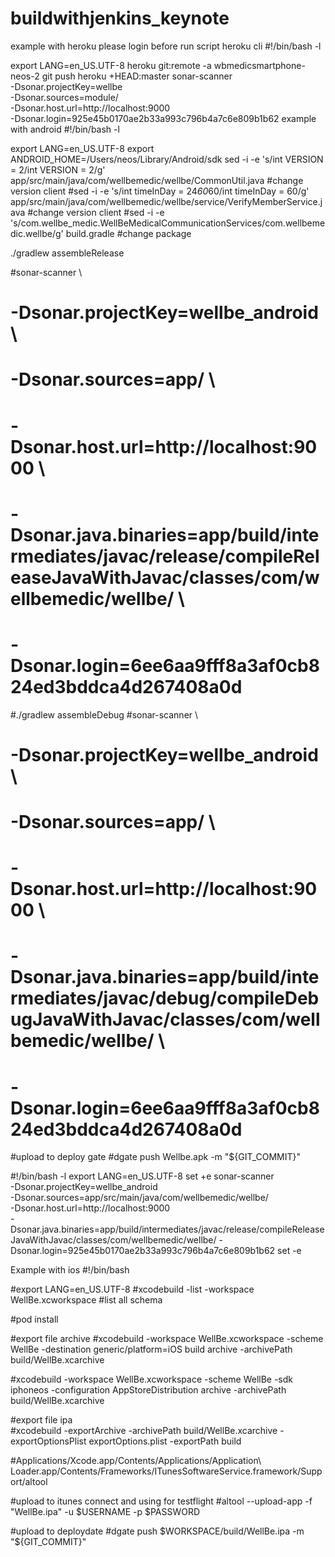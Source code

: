 # buildwithjenkins_keynote
example with heroku 
please login before run script heroku cli
#!/bin/bash -l

export LANG=en_US.UTF-8
heroku git:remote -a wbmedicsmartphone-neos-2
git push heroku +HEAD:master
sonar-scanner \
  -Dsonar.projectKey=wellbe \
  -Dsonar.sources=module/ \
  -Dsonar.host.url=http://localhost:9000 \
  -Dsonar.login=925e45b0170ae2b33a993c796b4a7c6e809b1b62
  example with android
  #!/bin/bash -l

export LANG=en_US.UTF-8
export ANDROID_HOME=/Users/neos/Library/Android/sdk
  sed -i -e 's/int VERSION = 2/int VERSION = 2/g' app/src/main/java/com/wellbemedic/wellbe/CommonUtil.java #change version client
  #sed -i -e 's/int timeInDay =  24*60*60/int timeInDay =  60/g' app/src/main/java/com/wellbemedic/wellbe/service/VerifyMemberService.java #change version client
  #sed -i -e 's/com.wellbe_medic.WellBeMedicalCommunicationServices/com.wellbemedic.wellbe/g' build.gradle #change package
  
  ./gradlew assembleRelease
  
  

  
  
#sonar-scanner \
#  -Dsonar.projectKey=wellbe_android \
#  -Dsonar.sources=app/ \
#  -Dsonar.host.url=http://localhost:9000 \
#  -Dsonar.java.binaries=app/build/intermediates/javac/release/compileReleaseJavaWithJavac/classes/com/wellbemedic/wellbe/ \
#  -Dsonar.login=6ee6aa9fff8a3af0cb824ed3bddca4d267408a0d
  
   #./gradlew assembleDebug
#sonar-scanner \
#  -Dsonar.projectKey=wellbe_android \
#  -Dsonar.sources=app/ \
#  -Dsonar.host.url=http://localhost:9000 \
#  -Dsonar.java.binaries=app/build/intermediates/javac/debug/compileDebugJavaWithJavac/classes/com/wellbemedic/wellbe/ \
#  -Dsonar.login=6ee6aa9fff8a3af0cb824ed3bddca4d267408a0d

   #upload to deploy gate
   #dgate push Wellbe.apk -m "${GIT_COMMIT}"
   
   #!/bin/bash -l
export LANG=en_US.UTF-8
set +e
sonar-scanner \
  -Dsonar.projectKey=wellbe_android \
  -Dsonar.sources=app/src/main/java/com/wellbemedic/wellbe/ \
  -Dsonar.host.url=http://localhost:9000 \
  -Dsonar.java.binaries=app/build/intermediates/javac/release/compileReleaseJavaWithJavac/classes/com/wellbemedic/wellbe/
  -Dsonar.login=925e45b0170ae2b33a993c796b4a7c6e809b1b62
set -e

Example with ios 
#!/bin/bash

#export LANG=en_US.UTF-8
#xcodebuild -list -workspace WellBe.xcworkspace #list all schema

#pod install

#export file archive 
#xcodebuild -workspace WellBe.xcworkspace -scheme WellBe -destination generic/platform=iOS build archive -archivePath build/WellBe.xcarchive

#xcodebuild -workspace WellBe.xcworkspace -scheme WellBe -sdk iphoneos -configuration AppStoreDistribution archive -archivePath build/WellBe.xcarchive

#export file ipa   
#xcodebuild -exportArchive -archivePath build/WellBe.xcarchive -exportOptionsPlist exportOptions.plist -exportPath build

#Applications/Xcode.app/Contents/Applications/Application\ Loader.app/Contents/Frameworks/ITunesSoftwareService.framework/Support/altool

#upload to itunes connect and using for testflight
#altool --upload-app -f "WellBe.ipa" -u $USERNAME -p $PASSWORD

#upload to deploydate
#dgate push $WORKSPACE/build/WellBe.ipa -m "${GIT_COMMIT}"
